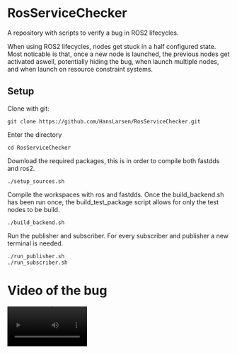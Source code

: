 # RosServiceChecker
A repository with scripts to verify a bug in ROS2 lifecycles.

When using ROS2 lifecycles, nodes get stuck in a half configured state.
Most noticable is that, once a new node is launched, the previous nodes get activated aswell, potentially hiding the bug, when launch multiple nodes, and when launch on resource constraint systems.

## Setup

Clone with git:
```
git clone https://github.com/HansLarsen/RosServiceChecker.git
```

Enter the directory
```
cd RosServiceChecker
```

Download the required packages, this is in order to compile both fastdds and ros2.
```
./setup_sources.sh
```

Compile the workspaces with ros and fastdds.
Once the build\_backend.sh has been run once, the build\_test\_package script allows for only the test nodes to be build.
```
./build_backend.sh
```

Run the publisher and subscriber.
For every subscriber and publisher a new terminal is needed.
```
./run_publisher.sh
./run_subscriber.sh
```

# Video of the bug
<video src='demo.gif' width=180/>